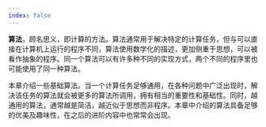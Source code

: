```yaml
---
index: false
---
```

**算法**，顾名思义，即计算的方法。算法通常用于解决特定的计算任务，但与可以直接在计算机上运行的程序不同，算法使用数学化的描述，更加侧重于思想，可以被看作抽象的程序。同一个算法可以有许多种不同的实现方式，两个不同的程序里也可能使用了同一种算法。

本章介绍一些基础算法。当一个计算任务足够通用，在各种问题中广泛出现时，解决该任务的算法就会被更多的算法所调用，拥有相当的重要性和基础性。同时，越通用的算法，通常越是简洁，越近似于思想而非程序。本章中介绍的算法具备足够的优美及趣味性，在之后的进阶内容中也常常会出现。
